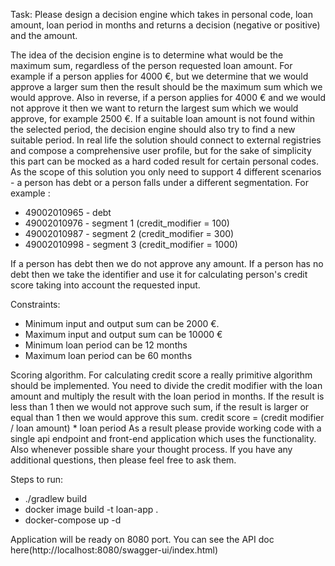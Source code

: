 Task:
Please design a decision engine which takes in personal code, loan amount, loan period in months and returns a decision (negative or positive) and the amount.

The idea of the decision engine is to determine what would be the maximum sum, regardless of the person requested loan amount. For example if a person applies for 4000 €, but we determine that we would approve a larger sum then the result should be the maximum sum which we would approve. Also in reverse, if a person applies for 4000 € and we would not approve it then we want to return the largest sum which we would approve, for example 2500 €. If a suitable loan amount is not found within the selected period, the decision engine should also try to find a new suitable period. In real life the solution should connect to external registries and compose a comprehensive user profile, but for the sake of simplicity this part can be mocked as a hard coded result for certain personal codes. As the scope of this solution you only need to support 4 different scenarios - a person has debt or a person falls under a different segmentation.
For example :

- 49002010965 - debt
- 49002010976 - segment 1 (credit_modifier = 100) 
- 49002010987 - segment 2 (credit_modifier = 300) 
- 49002010998 - segment 3 (credit_modifier = 1000)

If a person has debt then we do not approve any amount. 
If a person has no debt then we take the identifier and use it for calculating person's credit score taking into account the requested input.

Constraints:

- Minimum input and output sum can be 2000 €.
- Maximum input and output sum can be 10000 € 
- Minimum loan period can be 12 months 
- Maximum loan period can be 60 months

Scoring algorithm. For calculating credit score a really primitive algorithm should be implemented. You need to divide the credit modifier with the loan amount and multiply the result with the loan period in months. If the result is less than 1 then we would not approve such sum, if the result is larger or equal than 1 then we would approve this sum.
credit score = (credit modifier / loan amount) * loan period
As a result please provide working code with a single api endpoint and front-end application which uses the functionality. Also whenever possible share your thought process. If you have any additional questions, then please feel free to ask them.


Steps to run:
- ./gradlew build
- docker image build -t loan-app .
- docker-compose up -d

Application will be ready on 8080 port.
You can see the API doc here(http://localhost:8080/swagger-ui/index.html)